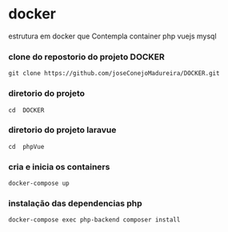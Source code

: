 # docker 
estrutura em docker que Contempla container 
php 
vuejs 
mysql 

### clone do repostorio do projeto DOCKER 
```
git clone https://github.com/joseConejoMadureira/DOCKER.git
```
### diretorio  do projeto
```
cd  DOCKER
```
### diretorio  do projeto laravue
```
cd  phpVue
```

### cria e inicia os containers 
```
docker-compose up
```
### instalação das dependencias php 
```
docker-compose exec php-backend composer install
```
